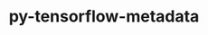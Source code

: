 ---
title: "py-tensorflow-metadata"
layout: cache
categories: [package, develop]
meta: {"compilers": ["none"], "num_specs": 26, "num_specs_by_stack": {"ml-linux-aarch64-cpu": 13, "ml-linux-aarch64-cuda": 13, "ml-linux-x86_64-cpu": 12, "ml-linux-x86_64-cuda": 13, "ml-linux-x86_64-rocm": 13, "root": 26}, "oss": ["ubuntu24.04"], "platforms": ["linux"], "stacks": ["ml-linux-aarch64-cpu", "ml-linux-aarch64-cuda", "ml-linux-x86_64-cpu", "ml-linux-x86_64-cuda", "ml-linux-x86_64-rocm", "root"], "targets": ["aarch64", "x86_64_v3"], "versions": ["1.10.0"]}
spec_details: [{"compiler": "none", "hash": "2thrnb76w3j3xog6vs22vpyem44p3q5r", "os": "ubuntu24.04", "platform": "linux", "size": "-", "stacks": ["ml-linux-x86_64-cpu", "ml-linux-x86_64-cuda", "ml-linux-x86_64-rocm", "root"], "target": "x86_64_v3", "variants": ["build_system=python_pip", "patches:=a6b294d"], "versions": ["1.10.0"]}, {"compiler": "none", "hash": "4yxpvnc3nznpqh2k6t2owqvasrw4qgfm", "os": "ubuntu24.04", "platform": "linux", "size": "-", "stacks": ["ml-linux-x86_64-cuda", "ml-linux-x86_64-rocm", "root"], "target": "x86_64_v3", "variants": ["build_system=python_pip", "patches:=a6b294d"], "versions": ["1.10.0"]}, {"compiler": "none", "hash": "6buinunooguwhe5l6ojtatcxugrpustw", "os": "ubuntu24.04", "platform": "linux", "size": "-", "stacks": ["ml-linux-x86_64-cpu", "ml-linux-x86_64-cuda", "ml-linux-x86_64-rocm", "root"], "target": "x86_64_v3", "variants": ["build_system=python_pip", "patches:=a6b294d"], "versions": ["1.10.0"]}, {"compiler": "none", "hash": "74onqoot3pwqmjlxskqgny3seitu5h6s", "os": "ubuntu24.04", "platform": "linux", "size": "-", "stacks": ["ml-linux-aarch64-cpu", "ml-linux-aarch64-cuda", "root"], "target": "aarch64", "variants": ["build_system=python_pip", "patches:=a6b294d"], "versions": ["1.10.0"]}, {"compiler": "none", "hash": "asnudku5g4tjqwrdhtzxa7sf2tajki4n", "os": "ubuntu24.04", "platform": "linux", "size": "-", "stacks": ["ml-linux-x86_64-cpu", "ml-linux-x86_64-cuda", "ml-linux-x86_64-rocm", "root"], "target": "x86_64_v3", "variants": ["build_system=python_pip", "patches:=a6b294d"], "versions": ["1.10.0"]}, {"compiler": "none", "hash": "dc2srajksq3v33hwtng47mmaurlfv7vd", "os": "ubuntu24.04", "platform": "linux", "size": "-", "stacks": ["ml-linux-x86_64-cpu", "ml-linux-x86_64-cuda", "ml-linux-x86_64-rocm", "root"], "target": "x86_64_v3", "variants": ["build_system=python_pip", "patches:=a6b294d"], "versions": ["1.10.0"]}, {"compiler": "none", "hash": "e5drcej7rfyot3eihkk5pn65l7uqsuaw", "os": "ubuntu24.04", "platform": "linux", "size": "-", "stacks": ["ml-linux-aarch64-cpu", "ml-linux-aarch64-cuda", "root"], "target": "aarch64", "variants": ["build_system=python_pip", "patches:=a6b294d"], "versions": ["1.10.0"]}, {"compiler": "none", "hash": "hc7xzwc6ki3iznypbylkfpykpvzgq2ys", "os": "ubuntu24.04", "platform": "linux", "size": "-", "stacks": ["ml-linux-x86_64-cpu", "ml-linux-x86_64-cuda", "ml-linux-x86_64-rocm", "root"], "target": "x86_64_v3", "variants": ["build_system=python_pip", "patches:=a6b294d"], "versions": ["1.10.0"]}, {"compiler": "none", "hash": "kwgfevldedfyqx54pj2k5lofted5xll6", "os": "ubuntu24.04", "platform": "linux", "size": "-", "stacks": ["ml-linux-aarch64-cpu", "ml-linux-aarch64-cuda", "root"], "target": "aarch64", "variants": ["build_system=python_pip", "patches:=a6b294d"], "versions": ["1.10.0"]}, {"compiler": "none", "hash": "mi2qf7xwtasivdtrc5rorzerkm5me2dr", "os": "ubuntu24.04", "platform": "linux", "size": "-", "stacks": ["ml-linux-aarch64-cpu", "ml-linux-aarch64-cuda", "root"], "target": "aarch64", "variants": ["build_system=python_pip", "patches:=a6b294d"], "versions": ["1.10.0"]}, {"compiler": "none", "hash": "mygzoaupu2mcix32wlw43tlimrxu2ak2", "os": "ubuntu24.04", "platform": "linux", "size": "-", "stacks": ["ml-linux-x86_64-cpu", "ml-linux-x86_64-cuda", "ml-linux-x86_64-rocm", "root"], "target": "x86_64_v3", "variants": ["build_system=python_pip", "patches:=a6b294d"], "versions": ["1.10.0"]}, {"compiler": "none", "hash": "r46bla62gtylkldpwxmak7s6elaf6bnc", "os": "ubuntu24.04", "platform": "linux", "size": "-", "stacks": ["ml-linux-x86_64-cpu", "ml-linux-x86_64-cuda", "ml-linux-x86_64-rocm", "root"], "target": "x86_64_v3", "variants": ["build_system=python_pip", "patches:=a6b294d"], "versions": ["1.10.0"]}, {"compiler": "none", "hash": "sd3u4fzy7errrk4evzremwoh5fhe3jal", "os": "ubuntu24.04", "platform": "linux", "size": "-", "stacks": ["ml-linux-aarch64-cpu", "ml-linux-aarch64-cuda", "root"], "target": "aarch64", "variants": ["build_system=python_pip", "patches:=a6b294d"], "versions": ["1.10.0"]}, {"compiler": "none", "hash": "sjitr6opm5zyjlle3n5fav7he4vlcxxw", "os": "ubuntu24.04", "platform": "linux", "size": "-", "stacks": ["ml-linux-x86_64-cpu", "ml-linux-x86_64-cuda", "ml-linux-x86_64-rocm", "root"], "target": "x86_64_v3", "variants": ["build_system=python_pip", "patches:=a6b294d"], "versions": ["1.10.0"]}, {"compiler": "none", "hash": "spdlhpix653pjcwmvwzqw3phq7ejqsk3", "os": "ubuntu24.04", "platform": "linux", "size": "-", "stacks": ["ml-linux-x86_64-cpu", "ml-linux-x86_64-cuda", "ml-linux-x86_64-rocm", "root"], "target": "x86_64_v3", "variants": ["build_system=python_pip", "patches:=a6b294d"], "versions": ["1.10.0"]}, {"compiler": "none", "hash": "tvig6ugotte4spdt6wwrz2rlfy45w7ol", "os": "ubuntu24.04", "platform": "linux", "size": "-", "stacks": ["ml-linux-aarch64-cpu", "ml-linux-aarch64-cuda", "root"], "target": "aarch64", "variants": ["build_system=python_pip", "patches:=a6b294d"], "versions": ["1.10.0"]}, {"compiler": "none", "hash": "ufirrrpcb4tn35cwo5jjyvdm5x2b55i2", "os": "ubuntu24.04", "platform": "linux", "size": "-", "stacks": ["ml-linux-aarch64-cpu", "ml-linux-aarch64-cuda", "root"], "target": "aarch64", "variants": ["build_system=python_pip", "patches:=a6b294d"], "versions": ["1.10.0"]}, {"compiler": "none", "hash": "vgoztahvuynq4cukh4s3y6oburnohsyc", "os": "ubuntu24.04", "platform": "linux", "size": "-", "stacks": ["ml-linux-x86_64-cpu", "ml-linux-x86_64-cuda", "ml-linux-x86_64-rocm", "root"], "target": "x86_64_v3", "variants": ["build_system=python_pip", "patches:=a6b294d"], "versions": ["1.10.0"]}, {"compiler": "none", "hash": "vju6gzekntzioocda5prbx2wyw73cepe", "os": "ubuntu24.04", "platform": "linux", "size": "-", "stacks": ["ml-linux-aarch64-cpu", "ml-linux-aarch64-cuda", "root"], "target": "aarch64", "variants": ["build_system=python_pip", "patches:=a6b294d"], "versions": ["1.10.0"]}, {"compiler": "none", "hash": "w7youmx4unh6rqqzkkk5g6ggnqfsvbjz", "os": "ubuntu24.04", "platform": "linux", "size": "-", "stacks": ["ml-linux-aarch64-cpu", "ml-linux-aarch64-cuda", "root"], "target": "aarch64", "variants": ["build_system=python_pip", "patches:=a6b294d"], "versions": ["1.10.0"]}, {"compiler": "none", "hash": "wl7xn7trqhbiejamzszbdhngxocbwq53", "os": "ubuntu24.04", "platform": "linux", "size": "-", "stacks": ["ml-linux-aarch64-cpu", "ml-linux-aarch64-cuda", "root"], "target": "aarch64", "variants": ["build_system=python_pip", "patches:=a6b294d"], "versions": ["1.10.0"]}, {"compiler": "none", "hash": "x7aqfoywxsnyqlcdcr6fkayr3wvnqug7", "os": "ubuntu24.04", "platform": "linux", "size": "-", "stacks": ["ml-linux-aarch64-cpu", "ml-linux-aarch64-cuda", "root"], "target": "aarch64", "variants": ["build_system=python_pip", "patches:=a6b294d"], "versions": ["1.10.0"]}, {"compiler": "none", "hash": "xbw7qosbumyvtubyikzxixw2va25tdt5", "os": "ubuntu24.04", "platform": "linux", "size": "-", "stacks": ["ml-linux-x86_64-cpu", "ml-linux-x86_64-cuda", "ml-linux-x86_64-rocm", "root"], "target": "x86_64_v3", "variants": ["build_system=python_pip", "patches:=a6b294d"], "versions": ["1.10.0"]}, {"compiler": "none", "hash": "xg37gdq6p3vnyzcbs4hycwjbnsw4ups6", "os": "ubuntu24.04", "platform": "linux", "size": "-", "stacks": ["ml-linux-aarch64-cpu", "ml-linux-aarch64-cuda", "root"], "target": "aarch64", "variants": ["build_system=python_pip", "patches:=a6b294d"], "versions": ["1.10.0"]}, {"compiler": "none", "hash": "xgv75cpfb7mcubzmerxx365gl6sedmgj", "os": "ubuntu24.04", "platform": "linux", "size": "-", "stacks": ["ml-linux-aarch64-cpu", "ml-linux-aarch64-cuda", "root"], "target": "aarch64", "variants": ["build_system=python_pip", "patches:=a6b294d"], "versions": ["1.10.0"]}, {"compiler": "none", "hash": "xi77epcf4or5zscy4efuisinh3na76ls", "os": "ubuntu24.04", "platform": "linux", "size": "-", "stacks": ["ml-linux-x86_64-cpu", "ml-linux-x86_64-cuda", "ml-linux-x86_64-rocm", "root"], "target": "x86_64_v3", "variants": ["build_system=python_pip", "patches:=a6b294d"], "versions": ["1.10.0"]}]
---